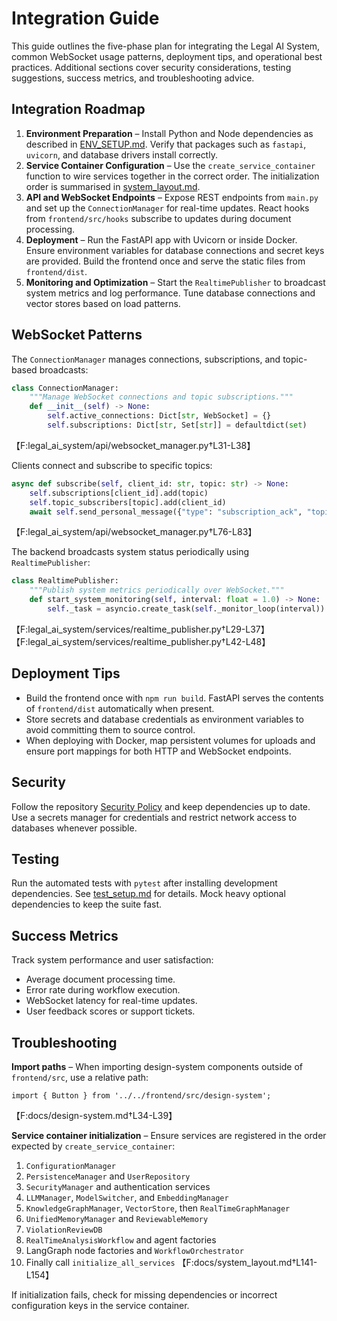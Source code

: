 # Integration Guide

This guide outlines the five-phase plan for integrating the Legal AI System, common WebSocket usage patterns, deployment tips, and operational best practices. Additional sections cover security considerations, testing suggestions, success metrics, and troubleshooting advice.

## Integration Roadmap

1. **Environment Preparation** – Install Python and Node dependencies as described in [ENV_SETUP.md](../ENV_SETUP.md). Verify that packages such as `fastapi`, `uvicorn`, and database drivers install correctly.
2. **Service Container Configuration** – Use the `create_service_container` function to wire services together in the correct order. The initialization order is summarised in [system_layout.md](system_layout.md).
3. **API and WebSocket Endpoints** – Expose REST endpoints from `main.py` and set up the `ConnectionManager` for real-time updates. React hooks from `frontend/src/hooks` subscribe to updates during document processing.
4. **Deployment** – Run the FastAPI app with Uvicorn or inside Docker. Ensure environment variables for database connections and secret keys are provided. Build the frontend once and serve the static files from `frontend/dist`.
5. **Monitoring and Optimization** – Start the `RealtimePublisher` to broadcast system metrics and log performance. Tune database connections and vector stores based on load patterns.

## WebSocket Patterns

The `ConnectionManager` manages connections, subscriptions, and topic-based broadcasts:

```python
class ConnectionManager:
    """Manage WebSocket connections and topic subscriptions."""
    def __init__(self) -> None:
        self.active_connections: Dict[str, WebSocket] = {}
        self.subscriptions: Dict[str, Set[str]] = defaultdict(set)
```
【F:legal_ai_system/api/websocket_manager.py†L31-L38】

Clients connect and subscribe to specific topics:

```python
async def subscribe(self, client_id: str, topic: str) -> None:
    self.subscriptions[client_id].add(topic)
    self.topic_subscribers[topic].add(client_id)
    await self.send_personal_message({"type": "subscription_ack", "topic": topic}, client_id)
```
【F:legal_ai_system/api/websocket_manager.py†L76-L83】

The backend broadcasts system status periodically using `RealtimePublisher`:

```python
class RealtimePublisher:
    """Publish system metrics periodically over WebSocket."""
    def start_system_monitoring(self, interval: float = 1.0) -> None:
        self._task = asyncio.create_task(self._monitor_loop(interval))
```
【F:legal_ai_system/services/realtime_publisher.py†L29-L37】【F:legal_ai_system/services/realtime_publisher.py†L42-L48】

## Deployment Tips

- Build the frontend once with `npm run build`. FastAPI serves the contents of `frontend/dist` automatically when present.
- Store secrets and database credentials as environment variables to avoid committing them to source control.
- When deploying with Docker, map persistent volumes for uploads and ensure port mappings for both HTTP and WebSocket endpoints.

## Security

Follow the repository [Security Policy](../SECURITY.md) and keep dependencies up to date. Use a secrets manager for credentials and restrict network access to databases whenever possible.

## Testing

Run the automated tests with `pytest` after installing development dependencies. See [test_setup.md](test_setup.md) for details. Mock heavy optional dependencies to keep the suite fast.

## Success Metrics

Track system performance and user satisfaction:

- Average document processing time.
- Error rate during workflow execution.
- WebSocket latency for real-time updates.
- User feedback scores or support tickets.

## Troubleshooting

**Import paths** – When importing design-system components outside of `frontend/src`, use a relative path:

```tsx
import { Button } from '../../frontend/src/design-system';
```
【F:docs/design-system.md†L34-L39】

**Service container initialization** – Ensure services are registered in the order expected by `create_service_container`:

1. `ConfigurationManager`
2. `PersistenceManager` and `UserRepository`
3. `SecurityManager` and authentication services
4. `LLMManager`, `ModelSwitcher`, and `EmbeddingManager`
5. `KnowledgeGraphManager`, `VectorStore`, then `RealTimeGraphManager`
6. `UnifiedMemoryManager` and `ReviewableMemory`
7. `ViolationReviewDB`
8. `RealTimeAnalysisWorkflow` and agent factories
9. LangGraph node factories and `WorkflowOrchestrator`
10. Finally call `initialize_all_services`
【F:docs/system_layout.md†L141-L154】

If initialization fails, check for missing dependencies or incorrect configuration keys in the service container.
